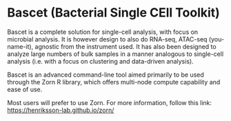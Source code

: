 # Bascet (Bacterial Single CEll Toolkit)

Bascet is a complete solution for single-cell analysis, with focus on microbial analysis.
It is however design to also do RNA-seq, ATAC-seq (you-name-it), agnostic from the instrument used.
It has also been designed to analyze large numbers of bulk samples in a manner analogous to single-cell analysis
(i.e. with a focus on clustering and data-driven analysis).

Bascet is an advanced command-line tool aimed primarily to be used through the Zorn R library, which offers multi-node compute capability and ease of use.

Most users will prefer to use Zorn. For more information, follow this link: https://henriksson-lab.github.io/zorn/
